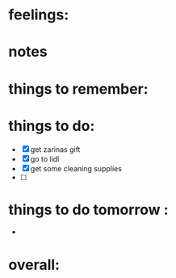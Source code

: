 # feelings:

# notes

# things to remember:

# things to do:
- [x] get zarinas gift
- [x] go to lidl
- [x] get some cleaning supplies
- [ ] 
# things to do tomorrow :
- 
# overall:

